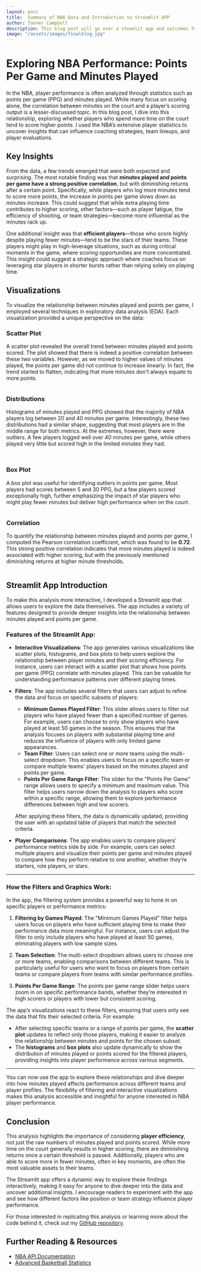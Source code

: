 ```yaml
---
layout: post
title:  Summary of NBA Data and Introduction to Streamlit APP
author: Tanner Campbell
description: This blog post will go over a steamlit app and outcomes for NBA minutes played VS points scored
image: "/assets/images/finalblog.jpg"
---
```


# Exploring NBA Performance: Points Per Game and Minutes Played

In the NBA, player performance is often analyzed through statistics such as points per game (PPG) and minutes played. While many focus on scoring alone, the correlation between minutes on the court and a player’s scoring output is a lesser-discussed topic. In this blog post, I dive into this relationship, exploring whether players who spend more time on the court tend to score higher points. I used the NBA’s extensive player statistics to uncover insights that can influence coaching strategies, team lineups, and player evaluations. 

## Key Insights
From the data, a few trends emerged that were both expected and surprising. The most notable finding was that **minutes played and points per game have a strong positive correlation**, but with diminishing returns after a certain point. Specifically, while players who log more minutes tend to score more points, the increase in points per game slows down as minutes increase. This could suggest that while extra playing time contributes to higher scoring, other factors—such as player fatigue, the efficiency of shooting, or team strategies—become more influential as the minutes rack up.

One additional insight was that **efficient players**—those who score highly despite playing fewer minutes—tend to be the stars of their teams. These players might play in high-leverage situations, such as during critical moments in the game, where scoring opportunities are more concentrated. This insight could suggest a strategic approach where coaches focus on leveraging star players in shorter bursts rather than relying solely on playing time.

## Visualizations
To visualize the relationship between minutes played and points per game, I employed several techniques in exploratory data analysis (EDA). Each visualization provided a unique perspective on the data:

### Scatter Plot
A scatter plot revealed the overall trend between minutes played and points scored. The plot showed that there is indeed a positive correlation between these two variables. However, as we moved to higher values of minutes played, the points per game did not continue to increase linearly. In fact, the trend started to flatten, indicating that more minutes don't always equate to more points.

  <figure>
    <img src="https://tannercamp.github.io/my-blog/assets/images/blog3pic1.jpg" alt="">
  </figure>

### Distributions
Histograms of minutes played and PPG showed that the majority of NBA players log between 20 and 40 minutes per game. Interestingly, these two distributions had a similar shape, suggesting that most players are in the middle range for both metrics. At the extremes, however, there were outliers. A few players logged well over 40 minutes per game, while others played very little but scored high in the limited minutes they had.

  <figure>
    <img src="https://tannercamp.github.io/my-blog/assets/images/blog3pic2.jpg" alt="">
  </figure>

  <figure>
    <img src="https://tannercamp.github.io/my-blog/assets/images/blog3pic3.jpg" alt="">
  </figure>

### Box Plot
A box plot was useful for identifying outliers in points per game. Most players had scores between 5 and 30 PPG, but a few players scored exceptionally high, further emphasizing the impact of star players who might play fewer minutes but deliver high performance when on the court.

  <figure>
    <img src="https://tannercamp.github.io/my-blog/assets/images/blog3pic4.jpg" alt="">
  </figure>

### Correlation
To quantify the relationship between minutes played and points per game, I computed the Pearson correlation coefficient, which was found to be **0.72**. This strong positive correlation indicates that more minutes played is indeed associated with higher scoring, but with the previously mentioned diminishing returns at higher minute thresholds.

  <figure>
    <img src="https://tannercamp.github.io/my-blog/assets/images/blog3pic5.jpg" alt="">
  </figure>

## Streamlit App Introduction

To make this analysis more interactive, I developed a Streamlit app that allows users to explore the data themselves. The app includes a variety of features designed to provide deeper insights into the relationship between minutes played and points per game.

### Features of the Streamlit App:

- **Interactive Visualizations**: The app generates various visualizations like scatter plots, histograms, and box plots to help users explore the relationship between player minutes and their scoring efficiency. For instance, users can interact with a scatter plot that shows how points per game (PPG) correlate with minutes played. This can be valuable for understanding performance patterns over different playing times.

- **Filters**: The app includes several filters that users can adjust to refine the data and focus on specific subsets of players:
  - **Minimum Games Played Filter**: This slider allows users to filter out players who have played fewer than a specified number of games. For example, users can choose to only show players who have played at least 50 games in the season. This ensures that the analysis focuses on players with substantial playing time and reduces the influence of players with only limited game appearances.
  - **Team Filter**: Users can select one or more teams using the multi-select dropdown. This enables users to focus on a specific team or compare multiple teams' players based on the minutes played and points per game.
  - **Points Per Game Range Filter**: The slider for the "Points Per Game" range allows users to specify a minimum and maximum value. This filter helps users narrow down the analysis to players who score within a specific range, allowing them to explore performance differences between high and low scorers.

  After applying these filters, the data is dynamically updated, providing the user with an updated table of players that match the selected criteria.

- **Player Comparisons**: The app enables users to compare players' performance metrics side by side. For example, users can select multiple players and visualize their points per game and minutes played to compare how they perform relative to one another, whether they’re starters, role players, or stars.
---
### How the Filters and Graphics Work:

In the app, the filtering system provides a powerful way to hone in on specific players or performance metrics:
1. **Filtering by Games Played**: The "Minimum Games Played" filter helps users focus on players who have sufficient playing time to make their performance data more meaningful. For instance, users can adjust the filter to only include players who have played at least 50 games, eliminating players with low sample sizes.
   
2. **Team Selection**: The multi-select dropdown allows users to choose one or more teams, enabling comparisons between different teams. This is particularly useful for users who want to focus on players from certain teams or compare players from teams with similar performance profiles.
   
3. **Points Per Game Range**: The points per game range slider helps users zoom in on specific performance bands, whether they’re interested in high scorers or players with lower but consistent scoring.

The app’s visualizations react to these filters, ensuring that users only see the data that fits their selected criteria. For example:
- After selecting specific teams or a range of points per game, the **scatter plot** updates to reflect only those players, making it easier to analyze the relationship between minutes and points for the chosen subset.
- The **histograms** and **box plots** also update dynamically to show the distribution of minutes played or points scored for the filtered players, providing insights into player performance across various segments.

---
You can now use the app to explore these relationships and dive deeper into how minutes played affects performance across different teams and player profiles. The flexibility of filtering and interactive visualizations makes this analysis accessible and insightful for anyone interested in NBA player performance.

## Conclusion
This analysis highlights the importance of considering **player efficiency**, not just the raw numbers of minutes played and points scored. While more time on the court generally results in higher scoring, there are diminishing returns once a certain threshold is passed. Additionally, players who are able to score more in fewer minutes, often in key moments, are often the most valuable assets to their teams.

The Streamlit app offers a dynamic way to explore these findings interactively, making it easy for anyone to dive deeper into the data and uncover additional insights. I encourage readers to experiment with the app and see how different factors like position or team strategy influence player performance.

For those interested in replicating this analysis or learning more about the code behind it, check out my [GitHub repository](git@github.com:tannercamp/Blog-Repository-Code.git).

## Further Reading & Resources
- [NBA API Documentation](https://www.basketball-reference.com/)
- [Advanced Basketball Statistics](https://www.basketball-reference.com/)
